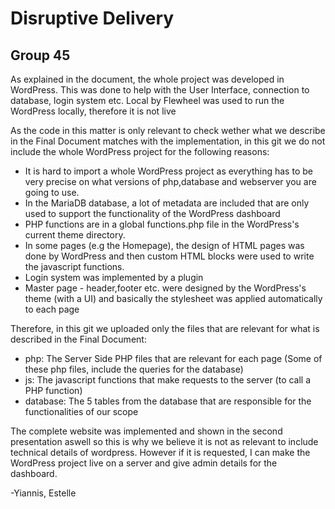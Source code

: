 # Disruptive Delivery
## Group 45


As explained in the document, the whole project was developed in WordPress. This was done to help with the User Interface, connection to database, login system etc. Local by Flewheel was used to run the WordPress locally, therefore it is not live

As the code in this matter is only relevant to check wether what we describe in the Final Document matches with the implementation, in this git we do not include the whole WordPress project for the following reasons:

  - It is hard to import a whole WordPress project as everything has to be very precise on what versions of php,database and webserver you are going to use.
  - In the MariaDB database, a lot of metadata are included that are only used to support the functionality of the WordPress dashboard
  - PHP functions are in a global functions.php file in the WordPress's current theme directory.
  - In some pages (e.g the Homepage), the design of HTML pages was done by WordPress and then custom HTML blocks were used to write the javascript functions.
  - Login system was implemented by a plugin
  - Master page - header,footer etc. were designed by the WordPress's theme (with a UI) and basically the stylesheet was applied automatically to each page


Therefore, in this git we uploaded only the files that are relevant for what is described in the Final Document:
  - php:       The Server Side PHP files that are relevant for each page (Some of these php files, include the queries for the database)
  - js:        The javascript functions that make requests to the server (to call a PHP function)
  - database:  The 5 tables from the database that are responsible for the functionalities of our scope
  
  
  
The complete website was implemented and shown in the second presentation aswell so this is why we believe it is not as relevant to include technical details of wordpress.
However if it is requested, I can make the WordPress project live on a server and give admin details for the dashboard. 

-Yiannis, Estelle
